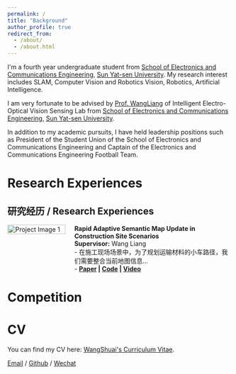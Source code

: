 ```yaml
---
permalink: /
title: "Background"
author_profile: true
redirect_from: 
  - /about/
  - /about.html
---
```

I'm a fourth year undergraduate student from [School of Electronics and Communications Engineering](https://sece.sysu.edu.cn/), [Sun Yat-sen University](https://www.sysu.edu.cn/). My research interest includes SLAM, Computer Vision and Robotics Vision, Robotics, Artificial Intelligence.

I am very fortunate to be advised by [Prof. WangLiang](https://sece.sysu.edu.cn/szll/js/1361718.htm) of Intelligent Electro-Optical Vision Sensing Lab from [School of Electronics and Communications Engineering](https://sece.sysu.edu.cn/), [Sun Yat-sen University](https://www.sysu.edu.cn/).

In addition to my academic pursuits, I have held leadership positions such as President of the Student Union of the School of Electronics and Communications Engineering and Captain of the Electronics and Communications Engineering Football Team.

Research Experiences
========
## 研究经历 / Research Experiences

<div style="display: table; width: 100%; border-collapse: collapse;">

<div style="display: table-row;">

<div style="display: table-cell; width: 30%; padding-right: 20px; vertical-align: top;">
<img src="https://raw.githubusercontent.com/wangsh386/wangshuai.github.io/master/images/mstile-70x70.png" alt="Project Image 1" style="width: 100%; height: auto;"/>
</div>

<div style="display: table-cell; width: 70%; vertical-align: top;">
<strong>Rapid Adaptive Semantic Map Update in Construction Site Scenarios</strong><br>
<strong>Supervisor:</strong> Wang Liang<br>
- 在施工现场场景中，为了规划运输材料的小车路径，我们需要整合当前地图信息...<br>
- <strong><a href="link_to_paper1">Paper</a> | <a href="link_to_code1">Code</a> | <a href="link_to_video1">Video</a></strong>
</div>

</div>

<!-- Repeat the above structure for more projects -->

</div>





Competition
========




CV
========
You can find my CV here: [WangShuai's Curriculum Vitae](https://github.com/wangsh386/wangshuai.github.io/tree/master/assets/CVWangShuai.pdf).


[Email](mailto:15928277030@163.com) / [Github](https://github.com/wangsh386) / [Wechat](../images/wechat.jpg) 
